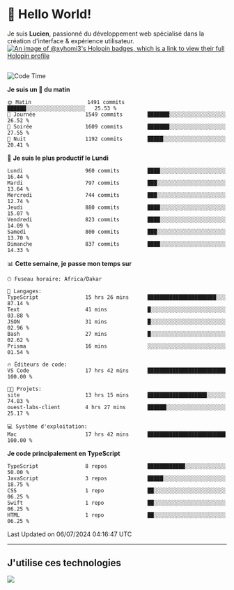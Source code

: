 # 👋 Hello World!

Je suis **Lucien**, passionné du développement web spécialisé dans la création d'interface & expérience utilisateur.
[![An image of @xyhomi3's Holopin badges, which is a link to view their full Holopin profile](https://holopin.me/xyhomi3)](https://holopin.io/@xyhomi3)

##

<!--START_SECTION:waka-->
![Code Time](http://img.shields.io/badge/Code%20Time-1%2C502%20hrs%2015%20mins-blue)

**Je suis un 🐤 du matin** 

```text
🌞 Matin                  1491 commits        ██████░░░░░░░░░░░░░░░░░░░   25.53 % 
🌆 Journée                1549 commits        ███████░░░░░░░░░░░░░░░░░░   26.52 % 
🌃 Soirée                 1609 commits        ███████░░░░░░░░░░░░░░░░░░   27.55 % 
🌙 Nuit                   1192 commits        █████░░░░░░░░░░░░░░░░░░░░   20.41 % 
```
📅 **Je suis le plus productif le Lundi** 

```text
Lundi                    960 commits         ████░░░░░░░░░░░░░░░░░░░░░   16.44 % 
Mardi                    797 commits         ███░░░░░░░░░░░░░░░░░░░░░░   13.64 % 
Mercredi                 744 commits         ███░░░░░░░░░░░░░░░░░░░░░░   12.74 % 
Jeudi                    880 commits         ████░░░░░░░░░░░░░░░░░░░░░   15.07 % 
Vendredi                 823 commits         ████░░░░░░░░░░░░░░░░░░░░░   14.09 % 
Samedi                   800 commits         ███░░░░░░░░░░░░░░░░░░░░░░   13.70 % 
Dimanche                 837 commits         ████░░░░░░░░░░░░░░░░░░░░░   14.33 % 
```


📊 **Cette semaine, je passe mon temps sur** 

```text
🕑︎ Fuseau horaire: Africa/Dakar

💬 Langages: 
TypeScript               15 hrs 26 mins      ██████████████████████░░░   87.14 % 
Text                     41 mins             █░░░░░░░░░░░░░░░░░░░░░░░░   03.88 % 
JSON                     31 mins             █░░░░░░░░░░░░░░░░░░░░░░░░   02.96 % 
Bash                     27 mins             █░░░░░░░░░░░░░░░░░░░░░░░░   02.62 % 
Prisma                   16 mins             ░░░░░░░░░░░░░░░░░░░░░░░░░   01.54 % 

🔥 Éditeurs de code: 
VS Code                  17 hrs 42 mins      █████████████████████████   100.00 % 

🐱‍💻 Projets: 
site                     13 hrs 15 mins      ███████████████████░░░░░░   74.83 % 
ouest-labs-client        4 hrs 27 mins       ██████░░░░░░░░░░░░░░░░░░░   25.17 % 

💻 Système d'exploitation: 
Mac                      17 hrs 42 mins      █████████████████████████   100.00 % 
```

**Je code principalement en TypeScript** 

```text
TypeScript               8 repos             ████████████░░░░░░░░░░░░░   50.00 % 
JavaScript               3 repos             █████░░░░░░░░░░░░░░░░░░░░   18.75 % 
CSS                      1 repo              ██░░░░░░░░░░░░░░░░░░░░░░░   06.25 % 
Swift                    1 repo              ██░░░░░░░░░░░░░░░░░░░░░░░   06.25 % 
HTML                     1 repo              ██░░░░░░░░░░░░░░░░░░░░░░░   06.25 % 
```




 Last Updated on 06/07/2024 04:16:47 UTC
<!--END_SECTION:waka-->
---

## J'utilise ces technologies

<p align="left">
  <a href="https://skillicons.dev">
    <img src="https://skillicons.dev/icons?i=ts,js,md,scss,tailwind,react,docker,express,astro,vite,nextjs,vercel,figma,ableton" />
  </a>
</p>

